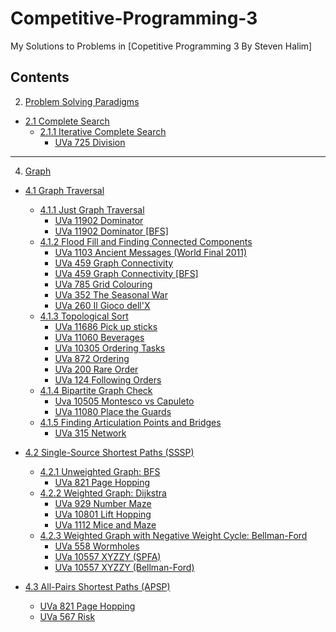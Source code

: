 # Competitive-Programming-3
 My Solutions to Problems in [Copetitive Programming 3 By Steven Halim]

## Contents

 2. [Problem Solving Paradigms](2.Problem-Solving-Paradigms)
   - [2.1 Complete Search](2.1.Complete-Search)
     - [2.1.1 Iterative Complete Search](2.1.1.Iterative-Complete-Search)
       - [UVa 725 Division](2.Problem-Solving-Paradigms/2.1.Complete-Search/2.1.1.Iterative-Complete-Search/UVa-725-Division.cpp)
 
---

 4. [Graph](4.Graph)
   - [4.1 Graph Traversal](4.Graph/4.1.Graph-Traversal)
     - [4.1.1 Just Graph Traversal](4.Graph/4.1.Graph-Traversal/4.1.1.Just-Graph-Traversal)
       - [UVa 11902 Dominator](4.Graph/4.1.Graph-Traversal/4.1.1.Just-Graph-Traversal/UVa-11902-Dominator.cpp)
       - [UVa 11902 Dominator [BFS]](4.Graph/4.1.Graph-Traversal/4.1.1.Just-Graph-Traversal/UVa-11902-Dominator[BFS].cpp)
     - [4.1.2 Flood Fill and Finding Connected Components](4.Graph/4.1.Graph-Traversal/4.1.2.FloodFill-Finding-Connected-Components)
       - [UVa 1103 Ancient Messages (World Final 2011)](4.Graph/4.1.Graph-Traversal/4.1.2.FloodFill-Finding-Connected-Components/UVa-1103-Ancient-Messages[ICPC'11].cpp)
       - [UVa 459 Graph Connectivity](4.Graph/4.1.Graph-Traversal/4.1.2.FloodFill-Finding-Connected-Components/UVa-459-GraphConnectivity.cpp)
       - [UVa 459 Graph Connectivity [BFS]](4.Graph/4.1.Graph-Traversal/4.1.2.FloodFill-Finding-Connected-Components/UVa-459-Graph-Connectivity[BFS].cpp)
       - [UVa 785 Grid Colouring](4.Graph/4.1.Graph-Traversal/4.1.2.FloodFill-Finding-Connected-Components/UVa-785-Grid-Colouring.cpp)
       - [UVa 352 The Seasonal War](4.Graph/4.1.Graph-Traversal/4.1.2.FloodFill-Finding-Connected-Components/UVa-352-The-Seasonal-War.cpp)
       - [UVa 260 Il Gioco dell'X](4.Graph/4.1.Graph-Traversal/4.1.2.FloodFill-Finding-Connected-Components/UVa-260-Il-Gioco-dell'X.cpp)
     - [4.1.3 Topological Sort](4.Graph/4.1.Graph-Traversal/4.1.3.Topological-Sort)
       - [UVa 11686 Pick up sticks](4.Graph/4.1.Graph-Traversal/4.1.3.Topological-Sort/UVa-11686-Pick-up-sticks.cpp)
       - [UVa 11060 Beverages](4.Graph/4.1.Graph-Traversal/4.1.3.Topological-Sort/UVa-11060-Beverages.cpp)
       - [UVa 10305 Ordering Tasks](4.Graph/4.1.Graph-Traversal/4.1.3.Topological-Sort/UVa-10305-Ordering-Tasks.cpp)
       - [UVa 872 Ordering](4.Graph/4.1.Graph-Traversal/4.1.3.Topological-Sort/UVa-872-Ordering.cpp)
       - [UVa 200 Rare Order](4.Graph/4.1.Graph-Traversal/4.1.3.Topological-Sort/UVa-200-Rare-Order.cpp)
       - [UVa 124 Following Orders](4.Graph/4.1.Graph-Traversal/4.1.3.Topological-Sort/UVa-124-Following-Orders.cpp)
     - [4.1.4 Bipartite Graph Check](4.Graph/4.1.Graph-Traversal/4.1.4.Bipartite-Graph-Check)
       - [Uva 10505 Montesco vs Capuleto](4.Graph/4.1.Graph-Traversal/4.1.4.Bipartite-Graph-Check/Uva-10505-MontescovsCapuleto.cpp)
       - [UVa 11080 Place the Guards](4.Graph/4.1.Graph-Traversal/4.1.4.Bipartite-Graph-Check/UVa-11080-Place-the-Guards.cpp)
     - [4.1.5 Finding Articulation Points and Bridges](4.Graph/4.1.Graph-Traversal/4.1.5.Finding-Articulation-Points-and-Bridges)
       - [UVa 315 Network](4.Graph/4.1.Graph-Traversal/4.1.5.Finding-Articulation-Points-and-Bridges/UVa-315-Network.cpp)
   
   - [4.2 Single-Source Shortest Paths (SSSP)](4.Graph/4.2.Single-Source-Shortest-Paths-(SSSP))
     - [4.2.1 Unweighted Graph: BFS](4.Graph/4.2.Single-Source-Shortest-Paths-(SSSP)/4.2.1.Unweighted-Graph-BFS)
       - [UVa 821 Page Hopping](4.Graph/4.2.Single-Source-Shortest-Paths-(SSSP)/4.2.1.Unweighted-Graph-BFS/UVa-821-Page-Hopping.cpp)
     - [4.2.2 Weighted Graph: Dijkstra](4.Graph/4.2.Single-Source-Shortest-Paths-(SSSP)/4.2.2.Weighted-Graph-Dijkstra)
       - [UVa 929 Number Maze](4.Graph/4.2.Single-Source-Shortest-Paths-(SSSP)/4.2.2.Weighted-Graph-Dijkstra/UVa-929-Number-Maze.cpp)
       - [UVa 10801 Lift Hopping](4.Graph/4.2.Single-Source-Shortest-Paths-(SSSP)/4.2.2.Weighted-Graph-Dijkstra/UVa-10801-Lift-Hopping[Dijkstra-MPSP].cpp)
       - [UVa 1112 Mice and Maze](4.Graph/4.2.Single-Source-Shortest-Paths-(SSSP)/4.2.2.Weighted-Graph-Dijkstra/UVa-1112-Mice-and-Maze.cpp)
     - [4.2.3 Weighted Graph with Negative Weight Cycle: Bellman-Ford](4-Graph/4.2.Single-Source-Shortest-Paths-(SSSP)/4.2.3.Weighted-Graph-with-Negative-Weight-Cycle-Bellman-Ford)
       - [UVa 558 Wormholes](4.Graph/4.2.Single-Source-Shortest-Paths-(SSSP)/4.2.3.Weighted-Graph-with-Negative-Weight-Cycle-Bellman-Ford/UVa-558-Wormholes.cpp)
       - [UVa 10557 XYZZY (SPFA)](4.Graph/4.2.Single-Source-Shortest-Paths-(SSSP)/4.2.3.Weighted-Graph-with-Negative-Weight-Cycle-Bellman-Ford/UVa-10557-XYZZY[SPFA].cpp)
       - [UVa 10557 XYZZY (Bellman-Ford)](4.Graph/4.2.Single-Source-Shortest-Paths-(SSSP)/4.2.3.Weighted-Graph-with-Negative-Weight-Cycle-Bellman-Ford/UVa-10557-XYZZY[Bellman-Ford].cpp)
   
   - [4.3 All-Pairs Shortest Paths (APSP)](4.Graph/4.3.All-Pairs-Shortest-Paths-(APSP))
     - [UVa 821 Page Hopping](4.Graph/4.3.All-Pairs-Shortest-Paths-(APSP)/UVa-821-Page-Hopping.cpp)  
     - [UVa 567 Risk](4.Graph/4.3.All-Pairs-Shortest-Paths-(APSP)/UVa-567-Risk.cpp)
     

